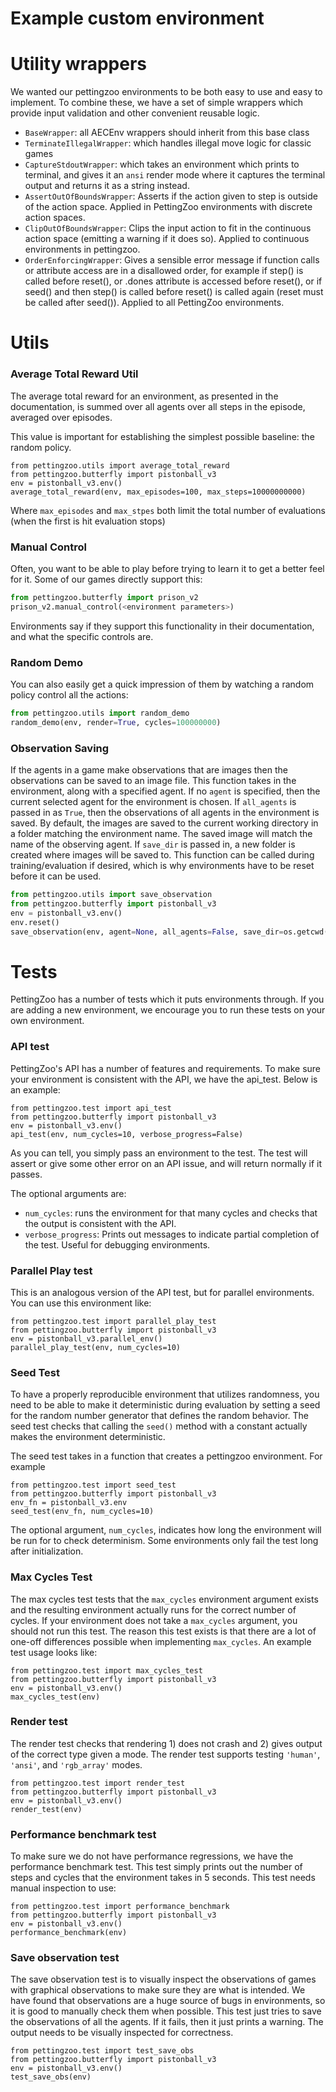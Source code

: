 
# Example custom environment



# Utility wrappers

We wanted our pettingzoo environments to be both easy to use and easy to implement. To combine these, we have a set of simple wrappers which provide input validation and other convenient reusable logic.

* `BaseWrapper`: all AECEnv wrappers should inherit from this base class
* `TerminateIllegalWrapper`: which handles illegal move logic for classic games
* `CaptureStdoutWrapper`: which takes an environment which prints to terminal, and gives it an `ansi` render mode where it captures the terminal output and returns it as a string instead.
* `AssertOutOfBoundsWrapper`: Asserts if the action given to step is outside of the action space. Applied in PettingZoo environments with discrete action spaces.
* `ClipOutOfBoundsWrapper`: Clips the input action to fit in the continuous action space (emitting a warning if it does so). Applied to continuous environments in pettingzoo.
* `OrderEnforcingWrapper`: Gives a sensible error message if function calls or attribute access are in a disallowed order, for example if step() is called before reset(), or .dones attribute is accessed before reset(), or if seed() and then step() is called before reset() is called again (reset must be called after seed()). Applied to all PettingZoo environments.


# Utils

### Average Total Reward Util

The average total reward for an environment, as presented in the documentation, is summed over all agents over all steps in the episode, averaged over episodes.

This value is important for establishing the simplest possible baseline: the random policy.

```
from pettingzoo.utils import average_total_reward
from pettingzoo.butterfly import pistonball_v3
env = pistonball_v3.env()
average_total_reward(env, max_episodes=100, max_steps=10000000000)
```

Where `max_episodes` and `max_stpes` both limit the total number of evaluations (when the first is hit evaluation stops)

### Manual Control

Often, you want to be able to play before trying to learn it to get a better feel for it. Some of our games directly support this:

```python
from pettingzoo.butterfly import prison_v2
prison_v2.manual_control(<environment parameters>)
```

Environments say if they support this functionality in their documentation, and what the specific controls are.

### Random Demo

You can also easily get a quick impression of them by watching a random policy control all the actions:

```python
from pettingzoo.utils import random_demo
random_demo(env, render=True, cycles=100000000)
```

### Observation Saving

If the agents in a game make observations that are images then the observations can be saved to an image file. This function takes in the environment, along with a specified agent. If no `agent` is specified, then the current selected agent for the environment is chosen. If `all_agents` is passed in as `True`, then the observations of all agents in the environment is saved. By default, the images are saved to the current working directory in a folder matching the environment name. The saved image will match the name of the observing agent. If `save_dir` is passed in, a new folder is created where images will be saved to. This function can be called during training/evaluation if desired, which is why environments have to be reset before it can be used.

```python
from pettingzoo.utils import save_observation
from pettingzoo.butterfly import pistonball_v3
env = pistonball_v3.env()
env.reset()
save_observation(env, agent=None, all_agents=False, save_dir=os.getcwd())
```



# Tests

PettingZoo has a number of tests which it puts environments through. If you are adding a new environment, we encourage you to run these tests on your own environment.

### API test

PettingZoo's API has a number of features and requirements. To make sure your environment is consistent with the API, we have the api_test. Below is an example:

```
from pettingzoo.test import api_test
from pettingzoo.butterfly import pistonball_v3
env = pistonball_v3.env()
api_test(env, num_cycles=10, verbose_progress=False)
```

As you can tell, you simply pass an environment to the test. The test will assert or give some other error on an API issue, and will return normally if it passes.

The optional arguments are:

*  `num_cycles`: runs the environment for that many cycles and checks that the output is consistent with the API.
* `verbose_progress`: Prints out messages to indicate partial completion of the test. Useful for debugging environments.

### Parallel Play test

This is an analogous version of the API test, but for parallel environments. You can use this environment like:

```
from pettingzoo.test import parallel_play_test
from pettingzoo.butterfly import pistonball_v3
env = pistonball_v3.parallel_env()
parallel_play_test(env, num_cycles=10)
```

### Seed Test

To have a properly reproducible environment that utilizes randomness, you need to be able to make it deterministic during evaluation by setting a seed for the random number generator that defines the random behavior. The seed test checks that calling the `seed()` method with a constant actually makes the environment deterministic.

The seed test takes in a function that creates a pettingzoo environment. For example

```
from pettingzoo.test import seed_test
from pettingzoo.butterfly import pistonball_v3
env_fn = pistonball_v3.env
seed_test(env_fn, num_cycles=10)
```

The optional argument, `num_cycles`, indicates how long the environment will be run for to check determinism. Some environments only fail the test long after initialization.

### Max Cycles Test

The max cycles test tests that the `max_cycles` environment argument exists and the resulting environment actually runs for the correct number of cycles. If your environment does not take a `max_cycles` argument, you should not run this test. The reason this test exists is that there are a lot of one-off differences possible when implementing `max_cycles`. An example test usage looks like:

```
from pettingzoo.test import max_cycles_test
from pettingzoo.butterfly import pistonball_v3
env = pistonball_v3.env()
max_cycles_test(env)
```

### Render test

The render test checks that rendering 1) does not crash and 2) gives output of the correct type given a mode. The render test supports testing `'human'`, `'ansi'`, and `'rgb_array'` modes.

```
from pettingzoo.test import render_test
from pettingzoo.butterfly import pistonball_v3
env = pistonball_v3.env()
render_test(env)
```

### Performance benchmark test

To make sure we do not have performance regressions, we have the performance benchmark test. This test simply prints out the number of steps and cycles that the environment takes in 5 seconds. This test needs manual inspection to use:

```
from pettingzoo.test import performance_benchmark
from pettingzoo.butterfly import pistonball_v3
env = pistonball_v3.env()
performance_benchmark(env)
```

### Save observation test

The save observation test is to visually inspect the observations of games with graphical observations to make sure they are what is intended. We have found that observations are a huge source of bugs in environments, so it is good to manually check them when possible. This test just tries to save the observations of all the agents. If it fails, then it just prints a warning. The output needs to be visually inspected for correctness.

```
from pettingzoo.test import test_save_obs
from pettingzoo.butterfly import pistonball_v3
env = pistonball_v3.env()
test_save_obs(env)
```
